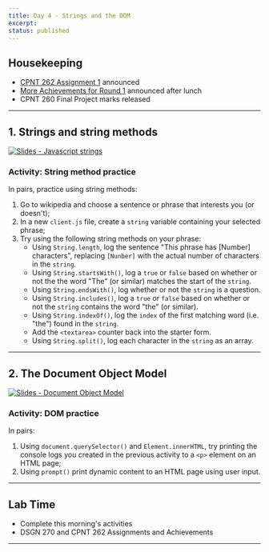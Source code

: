 ```yaml
---
title: Day 4 - Strings and the DOM
excerpt: 
status: published
---
```


## Housekeeping
- [CPNT 262 Assignment 1](/courses/cpnt-262/assessments/assignment-1) announced
- [More Achievements for Round 1](/courses/cpnt-262/assessments/achievements-1) announced after lunch
- CPNT 260 Final Project marks released

---

## 1. Strings and string methods
[![Slides - Javascript strings](/images/slides/js-strings.png)](https://sait-wbdv.github.io/slides/f22/cpnt-262/js-strings.html)

### Activity: String method practice
In pairs, practice using string methods:
1. Go to wikipedia and choose a sentence or phrase that interests you (or doesn't);
2. In a new `client.js` file, create a `string` variable containing your selected phrase;
3. Try using the following string methods on your phrase:
    - Using `String.length`, log the sentence "This phrase has [Number] characters", replacing `[Nunber]` with the actual number of characters in the `string`.
    - Using `String.startsWith()`, log a `true` or `false` based on whether or not the the word "The" (or similar) matches the start of the `string`.
    - Using `String.endsWith()`, log whether or not the `string` is a question.
    - Using `String.includes()`, log a `true` or `false` based on whether or not the `string` contains the word "the" (or similar).
    - Using `String.indexOf()`, log the `index` of the first matching word (i.e. "the") found in the `string`.
    - Add the `<textarea>` counter back into the starter form.
    - Using `String.split()`, log each character in the `string` as an array.

---

## 2. The Document Object Model
[![Slides - Document Object Model](/images/slides/js-dom.png)](https://sait-wbdv.github.io/slides/f22/cpnt-262/js-dom.html)

### Activity: DOM practice
In pairs:
1. Using `document.querySelector()` and `Element.innerHTML`, try printing the console logs you created in the previous activity to a `<p>` element on an HTML page;
2. Using `prompt()` print dynamic content to an HTML page using user input.

---

## Lab Time
- Complete this morning's activities
- DSGN 270 and CPNT 262 Assignments and Achievements

---